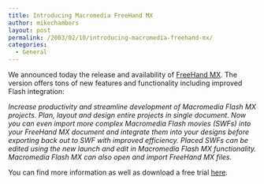 ```yaml
---
title: Introducing Macromedia FreeHand MX
author: mikechambers
layout: post
permalink: /2003/02/10/introducing-macromedia-freehand-mx/
categories:
  - General
---
```



We announced today the release and availability of [FreeHand MX][1]. The version offers tons of new features and functionality including improved Flash integration:

*Increase productivity and streamline development of Macromedia Flash MX projects. Plan, layout and design entire projects in single document. Now you can even import more complex Macromedia Flash movies (SWFs) into your FreeHand MX document and integrate them into your designs before exporting back out to SWF with improved efficiency. Placed SWFs can be edited using the new launch and edit in Macromedia Flash MX functionality. Macromedia Flash MX can also open and import FreeHand MX files.*

You can find more information as well as download a free trial [here][1].

 [1]: http://www.macromedia.com/software/freehand/